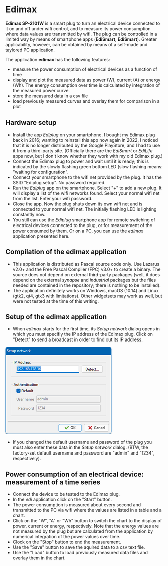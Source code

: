 # Edimax

__Edimax SP-2101W__ is a smart plug to turn an electrical device connected to it on and off under wifi control, 
and to measure its power consumption where data values are transmitted by wifi. 
The plug can be controlled in a limited way by means of smartphone apps (__EdiSmart__, __EdiSmart__). 
Greater applicability, however, can be obtained by means of a self-made and taylored PC application.

The application __edimax__ has the following features:

* measure the power consumption of electrical devices as a function of time
* display and plot the measured data as power (W), current (A) or energy (Wh). The energy consumption over time is calculated by integration of the measured power curve.
* store the measured data in a csv file
* load previously measured curves and overlay them for comparison in a plot

## Hardware setup

* Install the app _Ediplug_ on your smartphone. I bought my Edimax plug back in 2016; wanting to reinstall this app now again in 2022, I noticed that it is no longer distributed by the Google PlayStore, and I had to use it from a third-party site. (Officially there are the _EdiSmart_ or _EdiLife_ apps now, but I don't know whether they work with my old Edimax plug.)
* Connect the Edimax plug to power and wait until it is ready; this is indicated by the slowly flashing green bottom LED (slow flashing means: "waiting for 
configuration".
* Connect your smartphone to the wifi net provided by the plug. It has the SSID "Ediplug.setup". No password required.
* Run the _Ediplug_ app on the smartphone. Select "+" to add a new plug. It will display a list of the wifi networks found. Select your normal wifi net from the list. Enter your wifi password. 
* Close the app. Now the plug shuts down its own wifi net and is connected to your normal wifi net. The initially flashing LED is lighting constantly now. 
* You still can use the _Ediplug_ smartphone app for remote switching of electrical devices connected to the plug, or for measurement of the power consumed by them. Or on a PC, you can use the _edimax_ application presented here.

## Compilation of the edimax application

* This application is distributed as Pascal source code only. Use Lazarus v2.0+ and the Free Pascal Compiler (FPC) v3.0+ to create a binary. The source does not depend on external third-party packages (well, it does depend on the external _synapse_ and _industrial_ packages but the files needed are contained in the repository; there is nothing to be installed).
* The application definitely works on Windows, macOS (10.14) and Linux (gtk2, qt4, gtk3 with limitations). Other widgetsets may work as well, but were not tested at the time of this writing.

## Setup of the edimax application

* When _edimax_ starts for the first time, its _Setup network_ dialog opens in which you must specifiy the IP address of the Edimax plug. Click on "Detect" to send a broadcast in order to find out its IP address. 

![Screenshot](screenshots/setupform.png)

* If you changed the default username and password of the plug you must also enter these data in the _Setup network_ dialog. (BTW, the factory-set default username and password are "admin" and "1234", respectively).

## Power consumption of an electrical device: measurement of a time series

* Connect the device to be tested to the Edimax plug.
* In the _edi_ application click on the "Start" button. 
* The power consumption is measured about every second and transmitted to the PC via wifi where the values are listed in a table and a chart.
* Click on the "W", "A" or "Wh" button to switch the chart to the display of power, current or energy, respectively. Note that the energy values are not measured by the plug but are calculated from the application by numerical integration of the power values over time.
* Clock on the "Stop" button to end the measurement.
* Use the "Save" button to save the aquired data to a csv text file.
* Use the "Load" button to load previously measured data files and overlay them in the chart.
